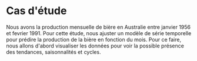 # Cas d'étude

Nous avons la production mensuelle de bière en Australie entre janvier 1956 et fevrier 1991. Pour cette étude, nous ajuster un modèle de série temporelle pour prédire la production de la bière en fonction du mois. Pour ce faire, nous allons d'abord visualiser les données pour voir la possible présence des tendances, saisonnalités et cycles.